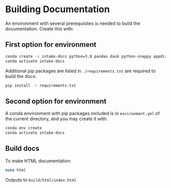 # Building Documentation

An environment with several prerequisites is needed to build the
documentation.  Create this with:

## First option for environment

```bash
conda create -n intake-docs python=3.8 pandas dask python-snappy appdirs -c conda-forge -y
conda activate intake-docs
```

Additional pip packages are listed in `./requirements.txt` are required to
build the docs:

```bash
pip install -r requirements.txt
```

## Second option for environment

A conda environment with pip packages included is in `environment.yml` of the current directory, and you may create it with:

```bash
conda env create
conda activate intake-docs
```

## Build docs

To make HTML documentation:

```bash
make html
```

Outputs to `build/html/index.html`
